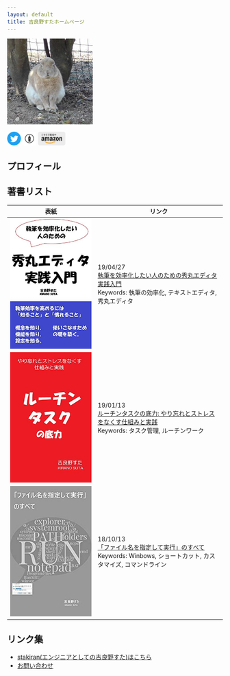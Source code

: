 ```yaml
---
layout: default
title: 吉良野すたホームページ
---
```


![avatar](assets/img/avatar_half.jpg)

<a href="https://twitter.com/stakiran2"><img src="assets/logo/Twitter_Social_Icon_Circle_Color.svg" width="32" height="32"></a>
<a href="https://www.galapagosta.com/"><img src="assets/logo/hatenablog-logo.svg" width="32" height="32"></a>
<a href="https://www.amazon.co.jp/%E5%90%89%E8%89%AF%E9%87%8E%E3%81%99%E3%81%9F/e/B07JLHMBDV"><img src="assets/logo/kindle_gray.png" width="64" height="32"></a>

## プロフィール

## 著書リスト

| 表紙 | リンク |
| ---- | ------ |
| <a href="https://www.amazon.co.jp/gp/product/B07R6FTSMT/">![03_hidemaru.jpg](assets/img/03_hidemaru.jpg)</a> | 19/04/27<br>[執筆を効率化したい人のための秀丸エディタ実践入門](https://www.amazon.co.jp/gp/product/B07R6FTSMT/)<br>Keywords: 執筆の効率化, テキストエディタ, 秀丸エディタ |
| <a href="https://www.amazon.co.jp/gp/product/B07MJW8MVD/">![02_routinetask.jpg](assets/img/02_routinetask.jpg)</a> | 19/01/13<br>[ルーチンタスクの底力: やり忘れとストレスをなくす仕組みと実践](https://www.amazon.co.jp/gp/product/B07MJW8MVD/)<br>Keywords: タスク管理, ルーチンワーク |
| <a href="https://www.amazon.co.jp/gp/product/B07JF3BHP5/">![01_run.jpg](assets/img/01_run.jpg)</a> | 18/10/13<br>[「ファイル名を指定して実行」のすべて](https://www.amazon.co.jp/gp/product/B07JF3BHP5/)<br>Keywords: Winbows, ショートカット, カスタマイズ, コマンドライン |

## リンク集
- [stakiran(エンジニアとしての吉良野すた)はこちら](index_as_software_engineer.md)
- [お問い合わせ](contact.md)
